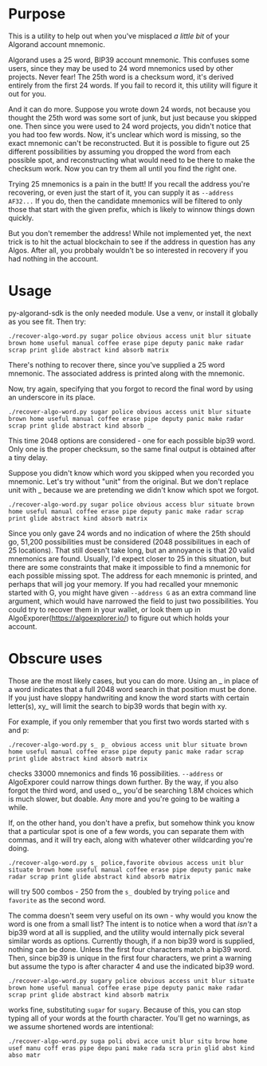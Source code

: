 # Purpose

This is a utility to help out when you've misplaced _a little bit_ of
your Algorand account mnemonic.

Algorand uses a 25 word, BIP39 account mnemonic.  This confuses some
users, since they may be used to 24 word mnemonics used by other
projects.  Never fear! The 25th word is a checksum word, it's derived
entirely from the first 24 words. If you fail to record it, this
utility will figure it out for you.

And it can do more. Suppose you wrote down 24 words, not because you
thought the 25th word was some sort of junk, but just because you
skipped one.  Then since you were used to 24 word projects, you didn't
notice that you had too few words.  Now, it's unclear which word is
missing, so the exact mnemonic can't be reconstructed. But it is
possible to figure out 25 different possibilities by assuming you
dropped the word from each possible spot, and reconstructing what
would need to be there to make the checksum work.  Now you can try
them all until you find the right one.

Trying 25 mnemonics is a pain in the butt!  If you recall the address
you're recovering, or even just the start of it, you can supply it as
`--address AF32...` If you do, then the candidate mnemonics will be
filtered to only those that start with the given prefix, which is
likely to winnow things down quickly.

But you don't remember the address! While not implemented yet, the
next trick is to hit the actual blockchain to see if the address in
question has any Algos.  After all, you probbaly wouldn't be so
interested in recovery if you had nothing in the account.

# Usage

py-algorand-sdk is the only needed module.  Use a venv, or install it
globally as you see fit. Then try:

```
./recover-algo-word.py sugar police obvious access unit blur situate brown home useful manual coffee erase pipe deputy panic make radar scrap print glide abstract kind absorb matrix
```

There's nothing to recover there, since you've supplied a 25 word
mnemonic. The associated address is printed along with the mnemonic.

Now, try again, specifying that you forgot to record the final word by
using an underscore in its place.

```
./recover-algo-word.py sugar police obvious access unit blur situate brown home useful manual coffee erase pipe deputy panic make radar scrap print glide abstract kind absorb _
```

This time 2048 options are considered - one for each possible bip39
word. Only one is the proper checksum, so the same final output is
obtained after a tiny delay.

Suppose you didn't know which word you skipped when you recorded you
mnemonic.  Let's try without "unit" from the original. But we don't
replace unit with _ because we are pretending we didn't know which
spot we forgot.

```
./recover-algo-word.py sugar police obvious access blur situate brown home useful manual coffee erase pipe deputy panic make radar scrap print glide abstract kind absorb matrix
```

Since you only gave 24 words and no indication of where the 25th
should go, 51,200 possibilities must be considered (2048 possibilitues
in each of 25 locations).  That still doesn't take long, but an
annoyance is that 20 valid mnemonics are found. Usually, I'd
expect closer to 25 in this situation, but there are some constraints
that make it impossible to find a mnemonic for each possible missing
spot. The address for each mnemonic is printed, and perhaps that will
jog your memory.  If you had recalled your mnemonic started with G,
you might have given `--address G` as an extra command line argument,
which would have narrowed the field to just two possibilities. You
could try to recover them in your wallet, or look them up in
AlgoExporer(https://algoexplorer.io/) to figure out which holds your
account.

# Obscure uses

Those are the most likely cases, but you can do more.  Using an _ in
place of a word indicates that a full 2048 word search in that
position must be done.  If you just have sloppy handwriting and know
the word starts with certain letter(s), xy_ will limit the search to
bip39 words that begin with xy.

For example, if you only remember that you first two words started
with s and p:

```
./recover-algo-word.py s_ p_ obvious access unit blur situate brown home useful manual coffee erase pipe deputy panic make radar scrap print glide abstract kind absorb matrix
```

checks 33000 mnemonics and finds 16 possibilities. `--address` or
AlgoExporer could narrow things down further.  By the way, if you also
forgot the third word, and used o_, you'd be searching 1.8M choices
which is much slower, but doable.  Any more and you're going to be
waiting a while.

If, on the other hand, you don't have a prefix, but somehow think you
know that a particular spot is one of a few words, you can separate
them with commas, and it will try each, along with whatever other
wildcarding you're doing.

```
./recover-algo-word.py s_ police,favorite obvious access unit blur situate brown home useful manual coffee erase pipe deputy panic make radar scrap print glide abstract kind absorb matrix
```

will try 500 combos - 250 from the `s_` doubled by trying `police` and
`favorite` as the second word.


The comma doesn't seem very useful on its own - why would you know
the word is one from a small list?  The intent is to notice when a
word that _isn't_ a bip39 word at all is supplied, and the utility
would internally pick several similar words as options.  Currently
though, if a non bip39 word is supplied, nothing can be done. Unless
the first four characters match a bip39 word. Then, since bip39 is
unique in the first four characters, we print a warning but assume the
typo is after character 4 and use the indicated bip39 word.


```
./recover-algo-word.py sugary police obvious access unit blur situate brown home useful manual coffee erase pipe deputy panic make radar scrap print glide abstract kind absorb matrix
```

works fine, substituting `sugar` for `sugary`.  Because of this, you
can stop typing all of your words at the fourth character. You'll get no
warnings, as we assume shortened words are intentional:

```
./recover-algo-word.py suga poli obvi acce unit blur situ brow home usef manu coff eras pipe depu pani make rada scra prin glid abst kind abso matr
```



